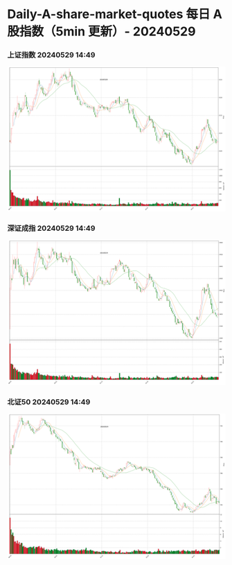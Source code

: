 
# Daily-A-share-market-quotes 每日 A 股指数（5min 更新）- 20240529

### 上证指数 20240529 14:49
![](./fig/2024/5/20240529-sh000001.png)

### 深证成指 20240529 14:49
![](./fig/2024/5/20240529-sz399001.png)

### 北证50 20240529 14:49
![](./fig/2024/5/20240529-bj899050.png)
